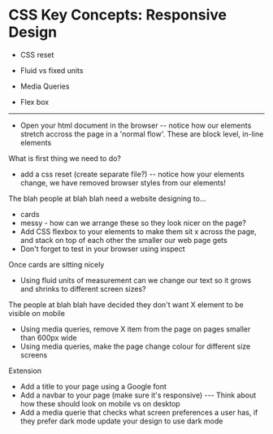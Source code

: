 # CSS Key Concepts: Responsive Design 

- CSS reset

- Fluid vs fixed units

- Media Queries

- Flex box 


------

- Open your html document in the browser
-- notice how our elements stretch accross the page in a 'normal flow'. These are block level, in-line elements 


What is first thing we need to do?
- add a css reset (create separate file?)
-- notice how your elements change, we have removed browser styles from our elements!


The blah people at blah blah need a website designing to...
- cards 
- messy - how can we arrange these so they look nicer on the page?
- Add CSS flexbox to your elements to make them sit x across the page, and stack on top of each other the smaller our web page gets
- Don't forget to test in your browser using inspect

Once cards are sitting nicely
- Using fluid units of measurement can we change our text so it grows and shrinks to different screen sizes?

The people at blah blah have decided they don't want X element to be visible on mobile
- Using media queries, remove X item from the page on pages smaller than 600px wide
- Using media queries, make the page change colour for different size screens 

Extension
- Add a title to your page using a Google font
- Add a navbar to your page (make sure it's responsive)
--- Think about how these should look on mobile vs on desktop
- Add a media querie that checks what screen preferences a user has, if they prefer dark mode update your design to use dark mode


